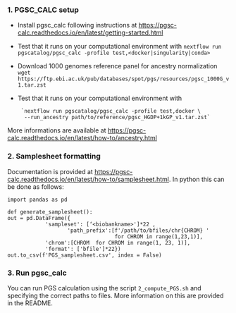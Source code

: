 ### 1. PGSC_CALC setup

- Install pgsc_calc following instructions at https://pgsc-calc.readthedocs.io/en/latest/getting-started.html 
- Test that it runs on your computational environment with 
      `nextflow run pgscatalog/pgsc_calc -profile test,<docker|singularity|conda>`
- Download 1000 genomes reference panel for ancestry normalization
        `wget https://ftp.ebi.ac.uk/pub/databases/spot/pgs/resources/pgsc_1000G_v1.tar.zst`
- Test that it runs on your computational environment with 
    
       `nextflow run pgscatalog/pgsc_calc -profile test,docker \
        --run_ancestry path/to/reference/pgsc_HGDP+1kGP_v1.tar.zst`
        
More informations are available at https://pgsc-calc.readthedocs.io/en/latest/how-to/ancestry.html

### 2. Samplesheet formatting
Documentation is provided at https://pgsc-calc.readthedocs.io/en/latest/how-to/samplesheet.html. In python this can be done as follows:

    import pandas as pd
    
    def generate_samplesheet():
    out = pd.DataFrame({
                'sampleset': [‘<biobankname>']*22 ,
                       'path_prefix':[f'/path/to/bfiles/chr{CHROM} ' 
                                      for CHROM in range(1,23,1)],
                'chrom':[CHROM  for CHROM in range(1, 23, 1)],
                'format': ['bfile']*22})
    out.to_csv(f'PGS_samplesheet.csv', index = False)


### 3. Run pgsc_calc
You can run PGS calculation using the script `2_compute_PGS.sh` and specifying the correct paths to files. More information on this are provided in the README. 
